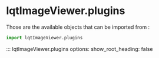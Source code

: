 # lqtImageViewer.plugins

Those are the available objects that can be imported from :

```python
import lqtImageViewer.plugins
```

::: lqtImageViewer.plugins
    options:
        show_root_heading: false